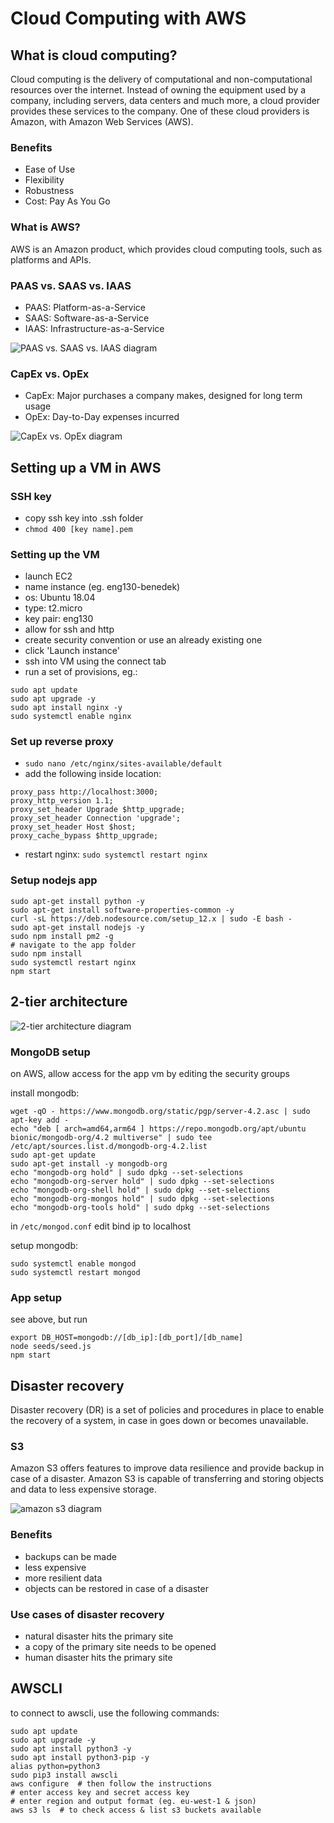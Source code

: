 # Cloud Computing with AWS

## What is cloud computing?

Cloud computing is the delivery of computational and non-computational
resources over the internet. Instead of owning the equipment used by a company,
including servers, data centers and much more, a cloud provider provides these
services to the company. One of these cloud providers is Amazon, 
with Amazon Web Services (AWS).

### Benefits

- Ease of Use
- Flexibility
- Robustness
- Cost: Pay As You Go

### What is AWS?

AWS is an Amazon product, which provides cloud computing tools, 
such as platforms and APIs.

### PAAS vs. SAAS vs. IAAS

- PAAS: Platform-as-a-Service
- SAAS: Software-as-a-Service
- IAAS: Infrastructure-as-a-Service

![PAAS vs. SAAS vs. IAAS diagram](https://www.redhat.com/cms/managed-files/iaas-paas-saas-diagram5.1-1638x1046.png)

### CapEx vs. OpEx

- CapEx: Major purchases a company makes, designed for long term usage
- OpEx: Day-to-Day expenses incurred

![CapEx vs. OpEx diagram](https://forcam.com/app/uploads/2021/08/capex_opex-comparison-750x0-c-default.jpg)

## Setting up a VM in AWS

### SSH key

- copy ssh key into .ssh folder
- `chmod 400 [key name].pem`

### Setting up the VM

- launch EC2
- name instance (eg. eng130-benedek)
- os: Ubuntu 18.04
- type: t2.micro
- key pair: eng130
- allow for ssh and http
- create security convention or use an already existing one
- click 'Launch instance'
- ssh into VM using the connect tab
- run a set of provisions, eg.:
```commandline
sudo apt update
sudo apt upgrade -y
sudo apt install nginx -y
sudo systemctl enable nginx
```

### Set up reverse proxy

- `sudo nano /etc/nginx/sites-available/default`
- add the following inside location:
```other
proxy_pass http://localhost:3000;
proxy_http_version 1.1;
proxy_set_header Upgrade $http_upgrade;
proxy_set_header Connection 'upgrade';
proxy_set_header Host $host;
proxy_cache_bypass $http_upgrade;
```
- restart nginx: `sudo systemctl restart nginx`

### Setup nodejs app

```commandline
sudo apt-get install python -y
sudo apt-get install software-properties-common -y
curl -sL https://deb.nodesource.com/setup_12.x | sudo -E bash -
sudo apt-get install nodejs -y
sudo npm install pm2 -g
# navigate to the app folder
sudo npm install
sudo systemctl restart nginx
npm start
```

## 2-tier architecture

![2-tier architecture diagram](https://github.com/Benedek4000/eng130_cloud_computing/blob/main/images/2tier.png)

### MongoDB setup

on AWS, allow access for the app vm by editing the security groups

install mongodb:
```commandline
wget -qO - https://www.mongodb.org/static/pgp/server-4.2.asc | sudo apt-key add -
echo "deb [ arch=amd64,arm64 ] https://repo.mongodb.org/apt/ubuntu bionic/mongodb-org/4.2 multiverse" | sudo tee /etc/apt/sources.list.d/mongodb-org-4.2.list
sudo apt-get update
sudo apt-get install -y mongodb-org
echo "mongodb-org hold" | sudo dpkg --set-selections
echo "mongodb-org-server hold" | sudo dpkg --set-selections
echo "mongodb-org-shell hold" | sudo dpkg --set-selections
echo "mongodb-org-mongos hold" | sudo dpkg --set-selections
echo "mongodb-org-tools hold" | sudo dpkg --set-selections
```

in `/etc/mongod.conf` edit bind ip to localhost

setup mongodb:
```commandline
sudo systemctl enable mongod
sudo systemctl restart mongod
```

### App setup

see above, but run
```commandline
export DB_HOST=mongodb://[db_ip]:[db_port]/[db_name]
node seeds/seed.js
npm start
```

## Disaster recovery

Disaster recovery (DR) is a set of policies and procedures in place to 
enable the recovery of a system, in case in goes down or becomes unavailable.

### S3

Amazon S3 offers features to improve data resilience and provide backup 
in case of a disaster. Amazon S3 is capable of transferring and storing
objects and data to less expensive storage.

![amazon s3 diagram](https://github.com/Benedek4000/eng130_cloud_computing/blob/main/images/amazons3.png)

### Benefits

- backups can be made
- less expensive
- more resilient data
- objects can be restored in case of a disaster

### Use cases of disaster recovery

- natural disaster hits the primary site
- a copy of the primary site needs to be opened
- human disaster hits the primary site

## AWSCLI

to connect to awscli, use the following commands:

```commandline
sudo apt update
sudo apt upgrade -y
sudo apt install python3 -y
sudo apt install python3-pip -y
alias python=python3
sudo pip3 install awscli
aws configure  # then follow the instructions
# enter access key and secret access key
# enter region and output format (eg. eu-west-1 & json)
aws s3 ls  # to check access & list s3 buckets available
```